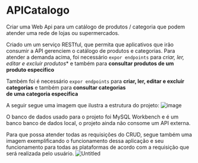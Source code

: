 # APICatalogo
Criar uma Web Api para um catálogo de produtos / categoria que podem atender uma rede de lojas ou supermercados.

Criado um um serviço RESTful, que permita que aplicativos que irão consumir a API gerenciem o catálogo de produtos e categorias. 
  Para atender a demanda acima, foi necessário `expor endpoints` para *criar, ler, editar e excluir produtos**  e também para 
**consultar produtos de um produto especifico**

  Também foi é necessário `expor endpoints` para **criar, ler, editar e excluir categorias** e também para **consultar categorias  
de uma categoria especifica**

A seguir segue uma imagem que ilustra a estrutura do projeto:
![image](https://user-images.githubusercontent.com/109772999/229134273-90f1ccf3-33a2-41b5-a3b9-6aefe1c5689e.png)

O banco de dados usado para o projeto foi MySQL Workbench e é um banco banco de dados local, o projeto ainda não consome um API externa.

Para que possa atender todas as requisições do CRUD, segue também uma imagem exemplificando o funcionamento dessa aplicação e seu funcionamento 
para todas as plataformas de acordo com a requisição que será realizada pelo usuário.
![Untitled](https://s3-us-west-2.amazonaws.com/secure.notion-static.com/efd6711e-4477-4592-a009-3a5cf3d1e586/Untitled.png)
